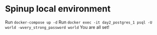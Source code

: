 # Spinup local environment
  Run `docker-compose up -d`
  Run `docker exec -it day2_postgres_1 psql -U world -wvery_strong_password world`
  You are all set!
